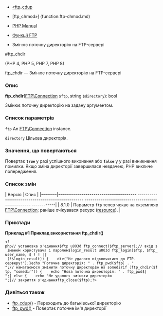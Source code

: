 - [«ftp_cdup](function.ftp-cdup.md)
- [ftp_chmod»] (function.ftp-chmod.md)

- [PHP Manual](index.md)
- [Функції FTP](ref.ftp.md)
- Змінює поточну директорію на FTP-сервері

#ftp_chdir

(PHP 4, PHP 5, PHP 7, PHP 8)

ftp_chdir — Змінює поточну директорію на FTP-сервері

### Опис

**ftp_chdir**([FTP\Connection](class.ftp-connection.md) `$ftp`, string
`$directory`): bool

Змінює поточну директорію на задану аргументом.

### Список параметрів

`ftp`
An [FTP\Connection](class.ftp-connection.md) instance.

`directory`
Цільова директорія.

### Значення, що повертаються

Повертає **`true`** у разі успішного виконання або **`false`** у
у разі виникнення помилки. Якщо зміна директорії завершилася
невдачею, PHP викличе попередження.

### Список змін

| Версія | Опис |
|--------|---------------------------------------- -------------------------------------------------- -------------------------------------------------- ------------|
| 8.1.0 | Параметр `ftp` тепер чекає на екземпляр [FTP\Connection](class.ftp-connection.md); раніше очікувався ресурс ([resource](language.types.resource.md)). |

### Приклади

**Приклад #1 Приклад використання **ftp_chdir()****

` <?php// установка з'єднання$ftp u003d ftp_connect($ftp_server);// вхід з іменем користувача і паролем$login_result u003d ftp_login($ftp, $ftp_user_name, $ ! ! || (!$login_result)) {    die("Не удалося підключитися до FTP-серверу!");}echo "Поточна директорія: " . ftp_pwd($ftp) . "
";// намагаємося змінити поточну директорію на somedirif (ftp_chdir($ftp, "somedir")) {    echo "Нова поточна директорія: " . ftp_pwd$|
";} else {    echo "Не удалося змінити директорію
";}// закриття з'єднанняftp_close($ftp);?> `

### Дивіться також

- [ftp_cdup()](function.ftp-cdup.md) - Переходить до батьківської
директорію
- [ftp_pwd()](function.ftp-pwd.md) - Повертає поточне ім'я
директорії

